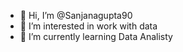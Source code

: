 - 👋 Hi, I’m @Sanjanagupta90
- 👀 I’m interested in work with data 
- 🌱 I’m currently learning Data Analisty 
  

<!---
Sanjanagupta90/Sanjanagupta90 is a ✨ special ✨ repository because its `README.md` (this file) appears on your GitHub profile.
You can click the Preview link to take a look at your changes.
--->
